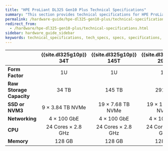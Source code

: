```yaml
---
title: "HPE ProLiant DL325 Gen10 Plus Technical Specifications"
summary: "This section provides technical specifications for HPE ProLiant DL325 Gen10 Plus node types."
permalink: /hardware-guide/hpe-dl325-gen10-plus/technical-specifications.html
redirect_from:
  - /hardware/hpe-dl325-gen10-plus/technical-specifications.html
sidebar: hardware_guide_sidebar
keywords: technical_specifications, tech_specs, specs, specifications, HPE_ProLiant_DL325_Gen10_Plus, HPE, ProLiant, DL325
---
```


<table>
<thead>
  <tr>
    <th></th>
    <th>{{site.dl325g10p}} 34T</th>
    <th>{{site.dl325g10p}} 145T</th>
    <th>{{site.dl325g10p}} 291T</th>
  </tr>
</thead>
<tbody>
  <tr>
    <td><strong>Form Factor</strong></td>
    <td style="text-align: center;">1U</td>
    <td style="text-align: center;">1U</td>
    <td style="text-align: center;">1U</td>
  </tr>
  <tr>
    <td><strong>Raw Storage Capacity</strong></td>
    <td style="text-align: center;">34 TB</td>
    <td style="text-align: center;">145 TB</td>
    <td style="text-align: center;">291 TB</td>
  </tr>
  <tr>
    <td><strong>SSD or NVM3</strong></td>
    <td style="text-align: center;">9 &times; 3.84 TB NVMe</td>
    <td style="text-align: center;">19 &times; 7.68 TB NVMe</td>
    <td style="text-align: center;">19 &times; 15.36 TB NVMe</td>
  </tr>
  <tr>
    <td><strong>Networking</strong></td>
    <td style="text-align: center;">4 &times; 100 GbE</td>
    <td style="text-align: center;">4 &times; 100 GbE</td>
    <td style="text-align: center;">4 &times; 100 GbE</td>
  </tr>
  <tr>
    <td><strong>CPU</strong></td>
    <td style="text-align: center;">24 Cores &times; 2.8 GHz</td>
    <td style="text-align: center;">24 Cores &times; 2.8 GHz</td>
    <td style="text-align: center;">24 Cores &times; 2.8 GHz</td>
  </tr>
  <tr>
    <td><strong>Memory</strong></td>
    <td style="text-align: center;">128 GB</td>
    <td style="text-align: center;">128 GB</td>
    <td style="text-align: center;">128 GB</td>
  </tr>
</tbody>
</table>
